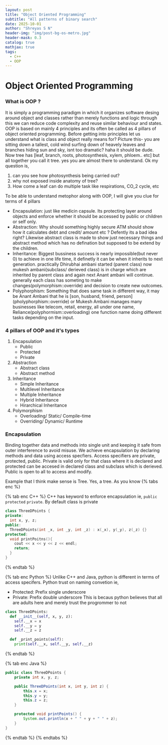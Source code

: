 ```yaml
---
layout: post
title: "Object Oriented Programming"
subtitle: "All patterns of binary search"
date: 2025-10-01
author: "Shreyas S N"
header-img: "img/post-bg-os-metro.jpg"
header-mask: 0.3
catalog: true
mathjax: true
tags:
  - C++
  - OOP
---
```


# Object Oriented Programming

### What is OOP ?
It is simply a programming paradigm in which it organizes software desing around object and classes rather than merely functions and logic through this we can reduce code complexity and reuse similar behaviour and states. OOP is based on mainly 4 principles and its often be called as 4 pillars of object oriented programming. Before getting into principles let us understand what is class and object really means for? Picture this- you are sitting down a tallest, cold wind surfing down of heavely leaves and branches hiding sun and sky, isnt too dramatic? haha it should be dude. Now tree has [leaf, branch, roots, photosynthesis, xylem, phloem.. etc] but all together you call it tree. yes you are almost there to understand. Ok my question is, 
1. can you see how photosynthesis being carried out? 
2. why not exposed inside anatomy of tree?
3. How come a leaf can do multiple task like respirations, CO_2 cycle, etc

To be able to understand metophor along with OOP, I will give you clue for terms of 4 pillars
- Encapsulation: just like medicin capsule. Its protecting layer around objects and enforce whether it should be accessed by public or children or self only. 
- Abstraction: Why should something highly secure ATM should show how it calculates debt and credit/ amount etc ? Defently its a bad idea right? Likewise abstract class is made to show just necessary things and abstract method which has no defination but supposed to be extend by the children.
- Inheritance: Biggest bussiness success is nearly impossible(but never 0) to achieve in one life time, it definetly it can be when it inherits to next generation. practically Dhirubhai ambani started (parent class) now mukesh ambani(subclass/ derieved class) is in charge which are inherited by parent class and again next Anant ambani will continue. generally each class has someting to make changes(polymorphism::override) and decision to create new outcomes. 
- Polyphorphism: Something that does same task in different way, it may be Anant Ambani that he is [son, husband, friend, person] (pholyphorphism::override) or Mukesh Ambani manages many businesses like telecom, retail, energy, all under one name, Reliance(polyphormism::overloading) one function name doing different tasks depending on the input. 

### 4 pillars of OOP and it's types

1. Encapsulation
   - Public
   - Protected
   - Private
2. Abstraction
   - Abstract class
   - Abstract method
3. Inheritance
   - Simple Inheritance
   - Multilevel Inheritance
   - Multiple Inheritance
   - Hybrid Inheritance
   - Hirarchical Inheritance
4. Polymorphism
   - Overloading/ Static/ Compile-time
   - Overriding/ Dynamic/ Runtime

### Encapsulation

Binding together data and methods into single unit and keeping it safe from outer interference to avoid misuse. We achieve encapsulation by declaring methods and data using access specfiers.
Access specifiers are private, protected, public.
Private is valid only for that class where it is declared and protected can be accesed in declared class and subclass which is derieved. Public is open to all to access and modify.

Example that I think make sense is Tree. Yes, a tree. As you know 
{% tabs enc %}

{% tab enc C++ %}
C++ has keyword to enforce encapsulation ie, `public` `protected` `private`. By default class is private

```cpp
class ThreeDPoints {
private:
  int x, y, z;
public:
  ThreeDPoints(int _x, int _y, int _z) : x(_x), y(_y), z(_z) {}
protected:
  void printPoitns(){
    cout << x << y << z << endl;
    return;
  }
}
```

{% endtab %}

{% tab enc Python %}
Unlike C++ and Java, python is different in terms of access specifers. Python trust on naming convetion ie,

- Protected: Prefix single underscore
- Private: Prefix double underscore
  This is becaus python believes that all are adults here and merely trust the progrommer to not

```py
class ThreeDPoints:
  def __init__(self, x, y, z):
    self.__x = x
    self.__y = y
    self.__z = z

  def _print_points(self):
    print(self.__x, self.__y, self.__z)
```

{% endtab %}

{% tab enc Java %}

```java
public class ThreeDPoints {
    private int x, y, z;

    public ThreeDPoints(int x, int y, int z) {
        this.x = x;
        this.y = y;
        this.z = z;
    }

    protected void printPoints() {
        System.out.println(x + " " + y + " " + z);
    }
}
```

{% endtab %}
{% endtabs %}
